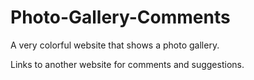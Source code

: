 # Photo-Gallery-Comments

A very colorful website that shows a photo gallery.

Links to another website for comments and suggestions. 
